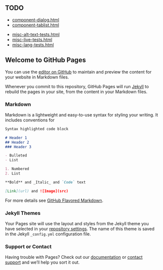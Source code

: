 


## TODO
<ul>
    <li><a href="docs/component-dialog.html">component-dialog.html</a></li>
    <li><a href="docs/component-tablist.html">component-tablist.html</a></li>
</ul>

<ul>
    <li><a href="docs/misc-alt-text-tests.html">misc-alt-text-tests.html</a></li>
    <li><a href="docs/misc-live-tests.html">misc-live-tests.html</a></li>
    <li><a href="docs/misc-lang-tests.html">misc-lang-tests.html</a></li>
</ul>


## Welcome to GitHub Pages

You can use the [editor on GitHub](https://github.com/thiessenp/a11y-web/edit/gh-pages/index.md) to maintain and preview the content for your website in Markdown files.

Whenever you commit to this repository, GitHub Pages will run [Jekyll](https://jekyllrb.com/) to rebuild the pages in your site, from the content in your Markdown files.

### Markdown

Markdown is a lightweight and easy-to-use syntax for styling your writing. It includes conventions for

```markdown
Syntax highlighted code block

# Header 1
## Header 2
### Header 3

- Bulleted
- List

1. Numbered
2. List

**Bold** and _Italic_ and `Code` text

[Link](url) and ![Image](src)
```

For more details see [GitHub Flavored Markdown](https://guides.github.com/features/mastering-markdown/).

### Jekyll Themes

Your Pages site will use the layout and styles from the Jekyll theme you have selected in your [repository settings](https://github.com/thiessenp/a11y-web/settings). The name of this theme is saved in the Jekyll `_config.yml` configuration file.

### Support or Contact

Having trouble with Pages? Check out our [documentation](https://docs.github.com/categories/github-pages-basics/) or [contact support](https://support.github.com/contact) and we’ll help you sort it out.
